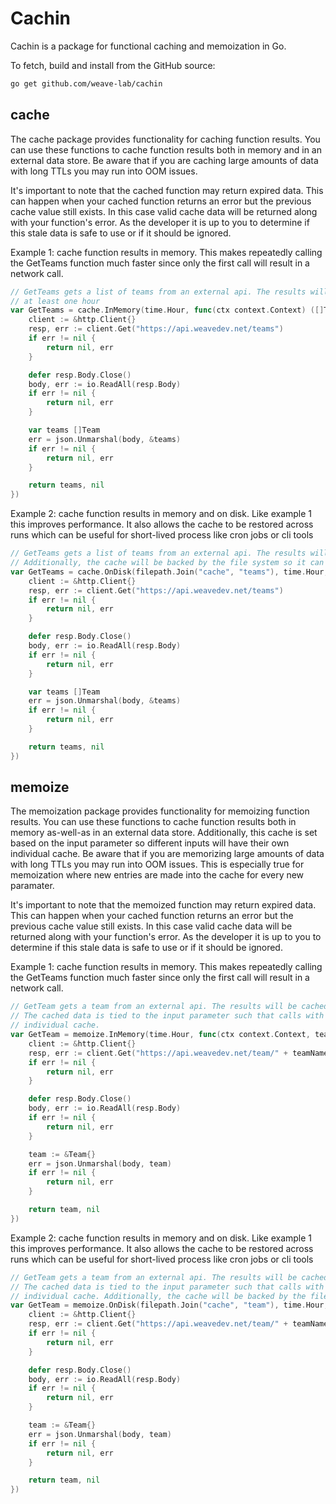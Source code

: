 # Cachin

Cachin is a package for functional caching and memoization in Go.

To fetch, build and install from the GitHub source:

```sh
go get github.com/weave-lab/cachin
```

## cache
The cache package provides functionality for caching function results.
You can use these functions to cache function results both in memory and in an external data store.
Be aware that if you are caching large amounts of data with long TTLs you may run into OOM issues.

It's important to note that the cached function may return expired data.
This can happen when your cached function returns an error but the previous cache value still exists.
In this case valid cache data will be returned along with your function's error.
As the developer it is up to you to determine if this stale data is safe to use or if it should be ignored.

Example 1: cache function results in memory. This makes repeatedly calling the GetTeams function much faster since
only the first call will result in a network call.
```go
// GetTeams gets a list of teams from an external api. The results will be cached in memory for 
// at least one hour
var GetTeams = cache.InMemory(time.Hour, func(ctx context.Context) ([]Team, error) {
    client := &http.Client{}
    resp, err := client.Get("https://api.weavedev.net/teams")
    if err != nil {
        return nil, err
    }

    defer resp.Body.Close()
    body, err := io.ReadAll(resp.Body)
    if err != nil {
        return nil, err
    }

    var teams []Team
    err = json.Unmarshal(body, &teams)
    if err != nil {
        return nil, err
    }

    return teams, nil
})
```

Example 2: cache function results in memory and on disk.
Like example 1 this improves performance.
It also allows the cache to be restored across runs which can be useful for short-lived process like cron jobs or cli tools
```go
// GetTeams gets a list of teams from an external api. The results will be cached in memory for at least one hour.
// Additionally, the cache will be backed by the file system so it can be restored between program runs
var GetTeams = cache.OnDisk(filepath.Join("cache", "teams"), time.Hour, func(ctx context.Context) ([]Team, error) {
    client := &http.Client{}
    resp, err := client.Get("https://api.weavedev.net/teams")
    if err != nil {
        return nil, err
    }

    defer resp.Body.Close()
    body, err := io.ReadAll(resp.Body)
    if err != nil {
        return nil, err
    }

    var teams []Team
    err = json.Unmarshal(body, &teams)
    if err != nil {
        return nil, err
    }

    return teams, nil
})
```

## memoize
The memoization package provides functionality for memoizing function results.
You can use these functions to cache function results both in memory as-well-as in an external data store.
Additionally, this cache is set based on the input parameter so different inputs will have their own individual cache.
Be aware that if you are memorizing large amounts of data with long TTLs you may run into OOM issues.
This is especially true for memoization where new entries are made into the cache for every new paramater.

It's important to note that the memoized function may return expired data.
This can happen when your cached function returns an error but the previous cache value still exists.
In this case valid cache data will be returned along with your function's error.
As the developer it is up to you to determine if this stale data is safe to use or if it should be ignored.

Example 1: cache function results in memory. This makes repeatedly calling the GetTeams function much faster since
only the first call will result in a network call.
```go
// GetTeam gets a team from an external api. The results will be cached in memory for at least one hour.
// The cached data is tied to the input parameter such that calls with different inputs will have their own
// individual cache.
var GetTeam = memoize.InMemory(time.Hour, func(ctx context.Context, teamName string) (*Team, error) {
    client := &http.Client{}
    resp, err := client.Get("https://api.weavedev.net/team/" + teamName)
    if err != nil {
        return nil, err
    }

    defer resp.Body.Close()
    body, err := io.ReadAll(resp.Body)
    if err != nil {
        return nil, err
    }

    team := &Team{}
    err = json.Unmarshal(body, team)
    if err != nil {
        return nil, err
    }

    return team, nil
})
```

Example 2: cache function results in memory and on disk.
Like example 1 this improves performance.
It also allows the cache to be restored across runs which can be useful for short-lived process like cron jobs or cli tools
```go
// GetTeam gets a team from an external api. The results will be cached in memory for at least one hour.
// The cached data is tied to the input parameter such that calls with different inputs will have their own
// individual cache. Additionally, the cache will be backed by the file system so it can be restored between program runs
var GetTeam = memoize.OnDisk(filepath.Join("cache", "team"), time.Hour, func(ctx context.Context, teamName string) (*Team, error) {
    client := &http.Client{}
    resp, err := client.Get("https://api.weavedev.net/team/" + teamName)
    if err != nil {
        return nil, err
    }

    defer resp.Body.Close()
    body, err := io.ReadAll(resp.Body)
    if err != nil {
        return nil, err
    }

    team := &Team{}
    err = json.Unmarshal(body, team)
    if err != nil {
        return nil, err
    }

    return team, nil
})
```

